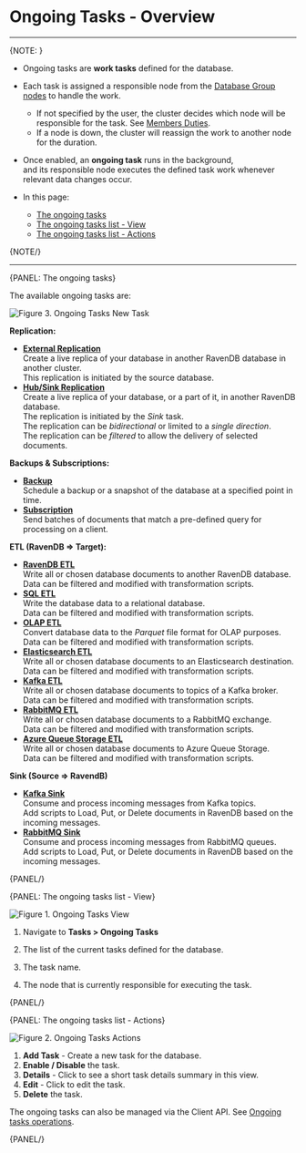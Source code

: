 ﻿# Ongoing Tasks - Overview
---

{NOTE: }

* Ongoing tasks are **work tasks** defined for the database.
 
* Each task is assigned a responsible node from the [Database Group nodes](../../../../studio/database/settings/manage-database-group) to handle the work.  
    * If not specified by the user, the cluster decides which node will be responsible for the task. See [Members Duties](../../../../studio/database/settings/manage-database-group#database-group-topology---members-duties).  
    * If a node is down, the cluster will reassign the work to another node for the duration.  

* Once enabled, an **ongoing task** runs in the background,  
  and its responsible node executes the defined task work whenever relevant data changes occur.

* In this page:
    * [The ongoing tasks](../../../../studio/database/tasks/ongoing-tasks/general-info#the-ongoing-tasks)
    * [The ongoing tasks list - View](../../../../studio/database/tasks/ongoing-tasks/general-info#the-ongoing-tasks-list---view)
    * [The ongoing tasks list - Actions](../../../../studio/database/tasks/ongoing-tasks/general-info#the-ongoing-tasks-list---actions)

{NOTE/}

---

{PANEL: The ongoing tasks}

The available ongoing tasks are:

![Figure 3. Ongoing Tasks New Task](images/task-list-1.png "Add ongoing task")

**Replication:**

* **[External Replication](../../../../studio/database/tasks/ongoing-tasks/external-replication-task)**  
    Create a live replica of your database in another RavenDB database in another cluster.  
    This replication is initiated by the source database.  
* **[Hub/Sink Replication](../../../../studio/database/tasks/ongoing-tasks/hub-sink-replication/overview)**  
    Create a live replica of your database, or a part of it, in another RavenDB database.  
    The replication is initiated by the *Sink* task.  
    The replication can be *bidirectional* or limited to a *single direction*.  
    The replication can be *filtered* to allow the delivery of selected documents.  

**Backups & Subscriptions:**

* **[Backup](../../../../studio/database/tasks/backup-task)**  
    Schedule a backup or a snapshot of the database at a specified point in time.  
* **[Subscription](../../../../client-api/data-subscriptions/what-are-data-subscriptions)**  
    Send batches of documents that match a pre-defined query for processing on a client.

**ETL (RavenDB => Target):**

* **[RavenDB ETL](../../../../studio/database/tasks/ongoing-tasks/ravendb-etl-task)**  
    Write all or chosen database documents to another RavenDB database.  
    Data can be filtered and modified with transformation scripts.  
* **[SQL ETL](../../../../server/ongoing-tasks/etl/sql)**  
    Write the database data to a relational database.  
    Data can be filtered and modified with transformation scripts.  
* **[OLAP ETL](../../../../studio/database/tasks/ongoing-tasks/olap-etl-task)**  
    Convert database data to the _Parquet_ file format for OLAP purposes.  
    Data can be filtered and modified with transformation scripts.  
* **[Elasticsearch ETL](../../../../studio/database/tasks/ongoing-tasks/elasticsearch-etl-task)**  
    Write all or chosen database documents to an Elasticsearch destination.  
    Data can be filtered and modified with transformation scripts.  
* **[Kafka ETL](../../../../studio/database/tasks/ongoing-tasks/kafka-etl-task)**  
    Write all or chosen database documents to topics of a Kafka broker.  
    Data can be filtered and modified with transformation scripts.  
* **[RabbitMQ ETL](../../../../studio/database/tasks/ongoing-tasks/rabbitmq-etl-task)**  
    Write all or chosen database documents to a RabbitMQ exchange.  
    Data can be filtered and modified with transformation scripts.  
* **[Azure Queue Storage ETL](../../../../studio/database/tasks/ongoing-tasks/azure-queue-storage-etl)**  
    Write all or chosen database documents to Azure Queue Storage.  
    Data can be filtered and modified with transformation scripts.  

**Sink (Source => RavendB)**

* **[Kafka Sink](../../../../studio/database/tasks/ongoing-tasks/kafka-queue-sink)**  
    Consume and process incoming messages from Kafka topics.  
    Add scripts to Load, Put, or Delete documents in RavenDB based on the incoming messages.  
* **[RabbitMQ Sink](../../../../studio/database/tasks/ongoing-tasks/rabbitmq-queue-sink)**  
    Consume and process incoming messages from RabbitMQ queues.  
    Add scripts to Load, Put, or Delete documents in RavenDB based on the incoming messages.  

{PANEL/}

{PANEL: The ongoing tasks list - View}

![Figure 1. Ongoing Tasks View](images/task-list-2.png "Ongoing tasks list for database DB1")

1. Navigate to **Tasks > Ongoing Tasks**

2. The list of the current tasks defined for the database.  

3. The task name. 

4. The node that is currently responsible for executing the task.

{PANEL/}

{PANEL: The ongoing tasks list - Actions}

![Figure 2. Ongoing Tasks Actions](images/task-list-3.png "Ongoing tasks - actions")

1. **Add Task** - Create a new task for the database.
2. **Enable / Disable** the task.
3. **Details** - Click to see a short task details summary in this view.
4. **Edit** - Click to edit the task.
5. **Delete** the task.

The ongoing tasks can also be managed via the Client API. See [Ongoing tasks operations](../../../../client-api/operations/maintenance/ongoing-tasks/ongoing-task-operations).

{PANEL/}
